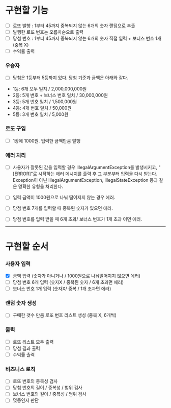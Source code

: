 # 구현할 기능
- [ ] 로또 발행 : 1부터 45까지 중복되지 않는 6개의 숫자 랜덤으로 추출
- [ ] 발행한 로또 번호는 오름차순으로 출력 
- [ ] 당첨 번호 : 1부터 45까지 중복되지 않는 6개의 숫자 직접 입력 + 보너스 번호 1개 (중복 X)
- [ ] 수익률 출력

### 우승자
- [ ] 당첨은 1등부터 5등까지 있다. 당첨 기준과 금액은 아래와 같다.
- 1등: 6개 모두 일치 / 2,000,000,000원
- 2등: 5개 번호 + 보너스 번호 일치 / 30,000,000원
- 3등: 5개 번호 일치 / 1,500,000원
- 4등: 4개 번호 일치 / 50,000원
- 5등: 3개 번호 일치 / 5,000원

### 로또 구입
- [ ] 1장에 1000원. 입력한 금액만큼 발행

### 에러 처리
- [ ] 사용자가 잘못된 값을 입력할 경우 IllegalArgumentException를 발생시키고, "[ERROR]"로 시작하는 에러 메시지를 출력 후 그 부분부터 입력을 다시 받는다.
Exception이 아닌 IllegalArgumentException, IllegalStateException 등과 같은 명확한 유형을 처리한다.
- [ ] 입력 금액이 1000원으로 나눠 떨어지지 않는 경우 에러.
- [ ] 당첨 번호 7개를 입력할 때 중복된 숫자가 있으면 에러.
- [ ] 당첨 번호를 입력 받을 때 6개 초과/ 보너스 번호가 1개 초과 이면 에러.


---

# 구현할 순서

### 사용자 입력
- [X] 금액 입력 (숫자가 아니거나 / 1000원으로 나눠떨어지지 않으면 에러)
- [ ] 당첨 번호 6개 입력 (숫자X / 중복된 숫자 / 6개 초과면 에러)
- [ ] 보너스 번호 1개 입력 (숫자X/ 중복 / 1개 초과면 에러)

### 랜덤 숫자 생성
- [ ] 구매한 갯수 만큼 로또 번호 리스트 생성 (중복 X, 6개씩)

### 출력
- [ ] 로또 리스트 모두 출력
- [ ] 당첨 결과 출력
- [ ] 수익률 출력

### 비즈니스 로직
- [ ] 로또 번호의 중복성 검사
- [ ] 당첨 번호의 길이 / 중복성 / 범위 검사
- [ ] 보너스 번호의 길이 / 중복성 / 범위 검사
- [ ] 몇등인지 판단